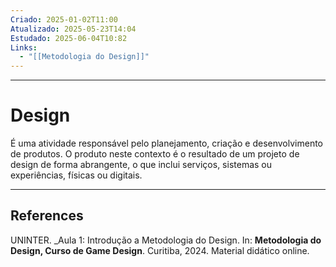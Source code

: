 ```yaml
---
Criado: 2025-01-02T11:00
Atualizado: 2025-05-23T14:04
Estudado: 2025-06-04T10:82
Links:
  - "[[Metodologia do Design]]"
---
```

---
# Design

É uma atividade responsável pelo planejamento, criação e desenvolvimento de produtos. O produto neste contexto é o resultado de um projeto de design de forma abrangente, o que inclui serviços, sistemas ou experiências, físicas ou digitais.

---
## References

UNINTER.  _Aula 1: Introdução a Metodologia do Design. In: **Metodologia do Design, Curso de Game Design**. Curitiba, 2024. Material didático online.